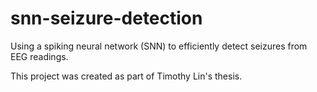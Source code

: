 # snn-seizure-detection
Using a spiking neural network (SNN) to efficiently detect seizures from EEG readings.

This project was created as part of Timothy Lin's thesis.